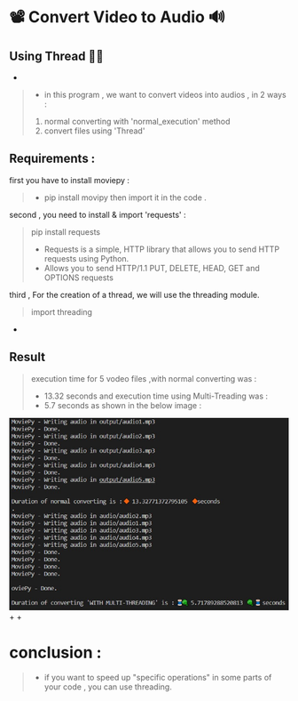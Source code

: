 
#  📽 **Convert Video to Audio** 🔊
## Using Thread 🧶🧵
+

> + in this program , we want to convert videos into audios , in 2 ways :
> 1. normal converting with 'normal_execution' method
> 2. convert files using 'Thread'

## Requirements :
first you have to install moviepy :
> + pip install movipy
then import it in the code .

second , you need to install & import 'requests' :
>   pip install requests
> + Requests is a simple, HTTP library that allows you to send HTTP requests using Python.
> + Allows you to send HTTP/1.1 PUT, DELETE, HEAD, GET and OPTIONS requests

third , For the creation of a thread, we will use the threading module.
> import threading
+

## Result 
> execution time for 5 vodeo files ,with normal converting was : 
> + 13.32 seconds
> and execution time using Multi-Treading was :
> + 5.7 seconds 
as shown in the below image :

![This is an image](https://github.com/kiana-jahanshid/pylearn/blob/master/Assignment_24/video_into_audio/report.JPG)
+
+
# conclusion : 
> + if you want to speed up "specific operations" in some parts of your code , you can use threading.

